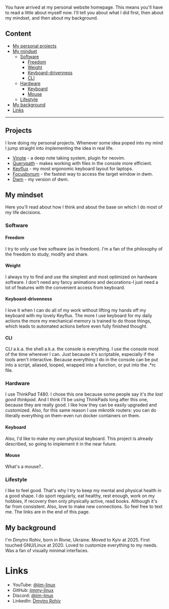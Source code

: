 You have arrived at my personal website homepage. This means you'll have to read
a little about myself now. I'll tell you about what I did first, then about my
mindset, and then about my background.

## Content
- [My personal projects](#my-personal-projects)
- [My mindset](#my-mindset)
    - [Software](#software)
        - [Freedom](#freedom)
        - [Weight](#weight)
        - [Keyboard-drivenness](#keyboard-drivenness)
        - [CLI](#cli)
    - [Hardware](#hardware)
        - [Keyboard](#keyboard)
        - [Mouse](#mouse)
    - [Lifestyle](#lifestyle)
- [My background](#my-background)
- [Links](#links)

---

## Projects
I love doing my personal projects. Whenever some idea poped into my mind I jump
straight into implementing the idea in real life.

- [Vinote](projects/vinote) - a deep note taking system, plugin for neovim.
- [Querypath](projects/querypath) - makes working with files in the console more efficient.
- [Keyflux](projects/keyflux) - my most ergonomic keyboard layout for laptops.
- [Focusbynum](projects/focusbynum) - the fastest way to access the target window in dwm.
- [Dwm](projects/dwm) - my version of dwm.

## My mindset
Here you'll read about how I think and about the base on which I do most of my
life decisions.

### Software
#### Freedom
I try to only use free software (as in freedom). I'm a fan of the philosophy of
the freedom to study, modify and share.

#### Weight
I always try to find and use the simplest and most optimized on hardware
software. I don't need any fancy animations and decorations-I just need a lot of
features with the convenient access from keyboard.

#### Keyboard-drivenness
I love it when I can do all of my work without lifting my hands off my keyboard
with my lovely Keyflux. The more I use keyboard for my daily actions the more my
mechanical memory is trained to do those things, which leads to automated
actions before even fully finished thought.

#### CLI
CLI a.k.a. the shell a.k.a. the console is everything. I use the console most of
the time wherever I can. Just because it's scriptable, especially if the tools
aren't interactive. Because everything I do in the console can be put into a script,
aliased, looped, wrapped into a function, or put into the .\*rc file.

### Hardware
I use ThinkPad T480. I chose this one because some people say it's *the last
good thinkpad*. And I think I'll be using ThinkPads long after this one, because
they are really good. I like how they can be easily upgraded and customized.
Also, for this same reason I use mikrotik routers: you can do literally
everything on them-even run docker containers on them.

#### Keyboard
Also, I'd like to make my own physical keyboard. This project is already
described, so going to implement it in the near future.

#### Mouse
What's a mouse?..

### Lifestyle
I like to feel good. That's why I try to keep my mental and physical health in a
good shape. I do sport regularly, eat healthy, rest enough, work on my hobbies,
if recovery then only physically active, read books. Although it's far from
consistent.
Also, love to make new connections. So feel free to text me. The links are in
the end of this page.


## My background
I'm Dmytro Rohiv, born in Rivne, Ukraine. Moved to Kyiv at 2025. First touched
GNU/Linux at 2020. Loved to customize everything to my needs. Was a fan of
visually minimal interfaces.

# Links
- YouTube: [@jim-linux](https://youtube.com/@jim-linux)
- GitHub: [jimmy-linux](https://github.com/jimmy-linux)
- Discord: [@jim-linux](https://discord.com/users/1142746347917811763)
- LinkedIn: [Dmytro Rohiv](https://www.linkedin.com/in/dmytro-rohiv)
